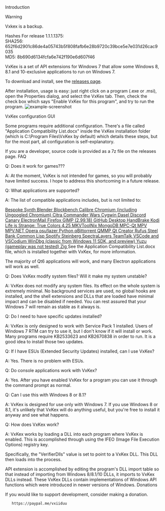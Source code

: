 Introduction

Warning

Vxkex is a backup.

Hashes
For release 1.1.1.1375:      
SHA256: 652f6d2901c86de4a05743b5f808fafb6e28b9720c39bce5e7e031d26cac9035     
MD5: 8b690d6134fcfa6e742f190e6d607f46 

VxKex is a set of API extensions for Windows 7 that allow some Windows 8, 8.1 and 10-exclusive applications to run on Windows 7.

To download and install, see the [releases page]().

After installation, usage is easy: just right click on a program (.exe or .msi), open the Properties dialog, and select the VxKex tab. Then, check the check box which says "Enable VxKex for this program", and try to run the program.
![example-screenshot](https://github.com/user-attachments/assets/b9a89617-909d-4b4e-9234-c4404ac4c4dc)


VxKex configuration GUI

Some programs require additional configuration. There's a file called "Application Compatibility List.docx" inside the VxKex installation folder (which is C:\Program Files\VxKex by default) which details these steps, but for the most part, all configuration is self-explanatory.

If you are a developer, source code is provided as a 7z file on the releases page.
FAQ

Q: Does it work for games???

A: At the moment, VxKex is not intended for games, so you will probably have limited success. I hope to address this shortcoming in a future release.

Q: What applications are supported?

A: The list of compatible applications includes, but is not limited to:

  [  Bespoke Synth
    Blender
    Blockbench
    Calibre
    Chromium (including Ungoogled Chromium)
    Citra
    Commander Wars
    Cygwin
    Dasel
    Discord Canary
    ElectronMail
    Firefox
    GIMP (2.99.18)
    GitHub Desktop
    HandBrake
    Kodi
    Life is Strange: True Colors 4.25
    MKVToolNix
    MongoDB
    MPC-Qt
    MPV
    MPV.NET
    Opera
    osu!lazer
    Python
    qBittorrent
    QMMP
    Qt Creator
    Rufus
    Steel Bank Common Lisp
    Spotify
    Steinberg SpectraLayers
    TeamTalk
    VSCode and VSCodium
    WinDbg (classic from Windows 11 SDK, and preview)
    Yuzu (gameplay was not tested)
    Zig
](https://github.com/amber-studios/vistex)
See the Application Compatibility List.docx file, which is installed together with VxKex, for more information.

The majority of Qt6 applications will work, and many Electron applications will work as well.

Q: Does VxKex modify system files? Will it make my system unstable?

A: VxKex does not modify any system files. Its effect on the whole system is extremely minimal. No background services are used, no global hooks are installed, and the shell extensions and DLLs that are loaded have minimal impact and can be disabled if needed. You can rest assured that your Windows 7 will remain as stable as it always is.

Q: Do I need to have specific updates installed?

A: VxKex is only designed to work with Service Pack 1 installed. Users of Windows 7 RTM can try to use it, but I don't know if it will install or work. Many programs require KB2533623 and KB2670838 in order to run. It is a good idea to install those two updates.

Q: If I have ESUs (Extended Security Updates) installed, can I use VxKex?

A: Yes. There is no problem with ESUs.

Q: Do console applications work with VxKex?

A: Yes. After you have enabled VxKex for a program you can use it through the command prompt as normal.

Q: Can I use this with Windows 8 or 8.1?

A: VxKex is designed for use only with Windows 7. If you use Windows 8 or 8.1, it's unlikely that VxKex will do anything useful, but you're free to install it anyway and see what happens.

Q: How does VxKex work?

A: VxKex works by loading a DLL into each program where VxKex is enabled. This is accomplished through using the IFEO (Image File Execution Options) registry key.

Specifically, the "VerifierDlls" value is set to point to a VxKex DLL. This DLL then loads into the process.

API extension is accomplished by editing the program's DLL import table so that instead of importing from Windows 8/8.1/10 DLLs, it imports to VxKex DLLs instead. These VxKex DLLs contain implementations of Windows API functions which were introduced in newer versions of Windows.
Donations

If you would like to support development, consider making a donation.

       https://paypal.me/vxiiduu

